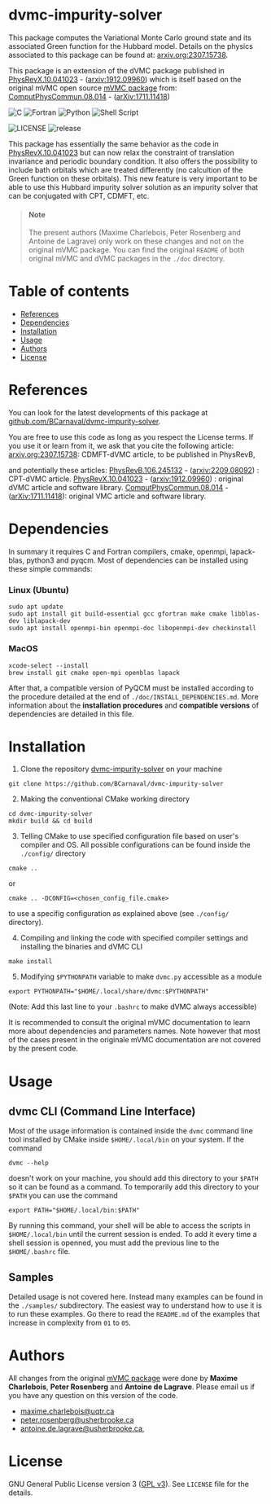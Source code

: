 

# dvmc-impurity-solver

This package computes the Variational Monte Carlo ground state
and its associated Green function for the Hubbard model. Details 
on the physics associated to this package can be found at:
[arxiv.org:2307.15738](https://arxiv.org/abs/2307.15738).

This package is an extension of the dVMC package published in
[PhysRevX.10.041023](https://doi.org/10.1103/PhysRevX.10.041023) - ([arxiv:1912.09960](https://arxiv.org/abs/1912.09960)) which is itself based on the 
original mVMC open source [mVMC package](https://dx.doi.org/10.17632/xhgyp6ncvt.1) from:
[ComputPhysCommun.08.014](https://doi.org/10.1016/j.cpc.2018.08.014) - ([arXiv:1711.11418](https://arxiv.org/abs/1711.11418))

![C](https://img.shields.io/badge/c-%2300599C.svg?style=for-the-badge&logo=c&logoColor=white) ![Fortran](https://img.shields.io/badge/Fortran-%23734F96.svg?style=for-the-badge&logo=fortran&logoColor=white) ![Python](https://img.shields.io/badge/python-3670A0?style=for-the-badge&logo=python&logoColor=ffdd54) ![Shell Script](https://img.shields.io/badge/shell_script-%23121011.svg?style=for-the-badge&logo=gnu-bash&logoColor=white)

![LICENSE](https://img.shields.io/github/license/BCarnaval/DynamicalVMC?color=blue&style=for-the-badge) ![release](https://img.shields.io/github/v/tag/BCarnaval/DynamicalVMC?color=%23FF7F50&style=for-the-badge)

</div>

This package has essentially the same behavior as the code in [PhysRevX.10.041023](https://doi.org/10.1103/PhysRevX.10.041023) but can now relax the constraint of translation invariance and periodic boundary  condition. It also offers the possibility to include bath orbitals  which are treated differently (no calcultion of the Green function on these orbitals). This new feature is very important to be able to use this Hubbard impurity solver solution as an impurity solver that can be conjugated with CPT, CDMFT, etc.

> #### Note
>
> The present authors (Maxime Charlebois, Peter Rosenberg and Antoine de Lagrave)
> only work on these changes and not on the original mVMC package. 
> You can find the original `README` of both original mVMC and dVMC 
> packages in the `./doc` directory.

# Table of contents

- [References](#references)
- [Dependencies](#dependencies)
- [Installation](#installation)
- [Usage](#usage)
- [Authors](#authors)
- [License](#license)

# References

You can look for the latest developments of this package at [github.com/BCarnaval/dvmc-impurity-solver](https://github.com/BCarnaval/dvmc-impurity-solver).

You are free to use this code as long as you respect the License terms. If you use it or learn from it, we ask that you cite the following article:
[arxiv.org:2307.15738](https://arxiv.org/abs/2307.15738): CDMFT-dVMC article, to be published in PhysRevB,

and potentially these articles:
[PhysRevB.106.245132](https://doi.org/10.1103/PhysRevB.106.245132) - ([arxiv:2209.08092](https://arxiv.org/abs/2209.08092)) : CPT-dVMC article.
[PhysRevX.10.041023](https://doi.org/10.1103/PhysRevX.10.041023) - ([arxiv:1912.09960](https://arxiv.org/abs/1912.09960)) : original dVMC article and software library.
[ComputPhysCommun.08.014](https://doi.org/10.1016/j.cpc.2018.08.014) - ([arXiv:1711.11418](https://arxiv.org/abs/1711.11418)): original VMC article and software library.

# Dependencies

In summary it requires C and Fortran compilers, cmake, openmpi, lapack-blas, python3 and pyqcm. Most of dependencies can be installed using these simple commands:

### Linux (Ubuntu)
```shell
sudo apt update
sudo apt install git build-essential gcc gfortran make cmake libblas-dev liblapack-dev
sudo apt install openmpi-bin openmpi-doc libopenmpi-dev checkinstall
```

### MacOS
```shell  
xcode-select --install
brew install git cmake open-mpi openblas lapack
```
After that, a compatible version of PyQCM must be installed according to the procedure detailed at the end of `./doc/INSTALL_DEPENDENCIES.md`. More information about the **installation procedures** and **compatible versions** of dependencies are detailed in this file.

# Installation

1. Clone the repository [dvmc-impurity-solver](https://github.com/BCarnaval/dvmc-impurity-solver) on your machine

```shell
git clone https://github.com/BCarnaval/dvmc-impurity-solver
```

2. Making the conventional CMake working directory

```shell
cd dvmc-impurity-solver
mkdir build && cd build
```

3. Telling CMake to use specified configuration file based on user's compiler and OS. All
   possible configurations can be found inside the `./config/` directory

```shell
cmake ..
```

or

```shell
cmake .. -DCONFIG=<chosen_config_file.cmake>
```

to use a specifig configuration as explained above (see `./config/` directory).

4. Compiling and linking the code with specified compiler settings and installing the binaries and dVMC CLI 

```shell
make install
```

5. Modifying `$PYTHONPATH` variable to make `dvmc.py` accessible as a module

```shell
export PYTHONPATH="$HOME/.local/share/dvmc:$PYTHONPATH"
```

(Note: Add this last line to your `.bashrc` to make dVMC always accessible)

It is recommended to consult the original mVMC documentation to learn
more about dependencies and parameters names. Note however that
most of the cases present in the originale mVMC documentation are 
not covered by the present code.

# Usage

## dvmc CLI (Command Line Interface)

Most of the usage information is contained inside the `dvmc` command line tool
installed by CMake inside `$HOME/.local/bin` on your system. If the command

```shell
dvmc --help
```

doesn't work on your machine, you should add this directory to your `$PATH` so it can
be found as a command. To temporarily add this directory to your `$PATH` you can use the
command

```shell
export PATH="$HOME/.local/bin:$PATH"
```

By running this command, your shell will be able to access the scripts in `$HOME/.local/bin`
until the current session is ended. To add it every time a shell session is
openned, you must add the previous line to the `$HOME/.bashrc` file.

## Samples

Detailed usage is not covered here. Instead many examples can be found
in the `./samples/` subdirectory. The easiest way to understand how to
use it is to run these examples. Go there to read the `README.md` of the 
examples that increase in complexity from `01` to `05`.

# Authors

All changes from the original [mVMC package](https://dx.doi.org/10.17632/xhgyp6ncvt.1) were done by
**Maxime Charlebois**, **Peter Rosenberg** and **Antoine de Lagrave**.
Please email us if you have any question on this version of the code.
- <maxime.charlebois@uqtr.ca>
- <peter.rosenberg@usherbrooke.ca>
- <antoine.de.lagrave@usherbrooke.ca>,

# License

GNU General Public License version 3 ([GPL v3](http://www.gnu.org/licenses/gpl-3.0.en.html)).
See `LICENSE` file for the details.
